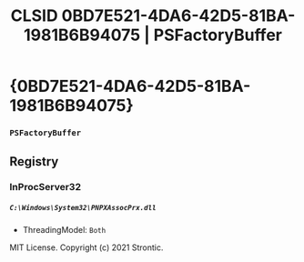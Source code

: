 ﻿---
title: "CLSID 0BD7E521-4DA6-42D5-81BA-1981B6B94075 | PSFactoryBuffer"
excerpt: What is COM-Object CLSID 0BD7E521-4DA6-42D5-81BA-1981B6B94075?
---

# {0BD7E521-4DA6-42D5-81BA-1981B6B94075}

### `PSFactoryBuffer`

## Registry


### InProcServer32

##### `C:\Windows\System32\PNPXAssocPrx.dll`
* ThreadingModel: `Both`

MIT License. Copyright (c) 2021 Strontic.


